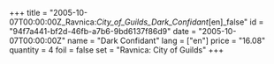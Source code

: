 +++
title = "2005-10-07T00:00:00Z_Ravnica:_City_of_Guilds_Dark_Confidant_[en]_false"
id = "94f7a441-bf2d-46fb-a7b6-9bd6137f86d9"
date = "2005-10-07T00:00:00Z"
name = "Dark Confidant"
lang = ["en"]
price = "16.08"
quantity = 4
foil = false
set = "Ravnica: City of Guilds"
+++
